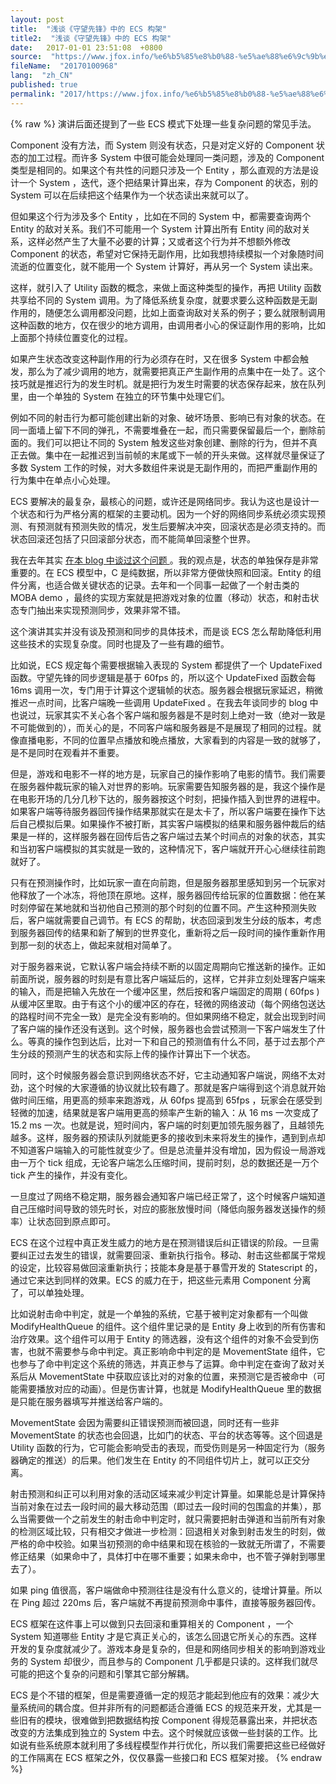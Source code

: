 ```yaml
---
layout: post
title:  "浅谈《守望先锋》中的 ECS 构架"
title2:  "浅谈《守望先锋》中的 ECS 构架"
date:   2017-01-01 23:51:08  +0800
source:  "https://www.jfox.info/%e6%b5%85%e8%b0%88-%e5%ae%88%e6%9c%9b%e5%85%88%e9%94%8b-%e4%b8%ad%e7%9a%84-ecs-%e6%9e%84%e6%9e%b6.html"
fileName:  "20170100968"
lang:  "zh_CN"
published: true
permalink: "2017/https://www.jfox.info/%e6%b5%85%e8%b0%88-%e5%ae%88%e6%9c%9b%e5%85%88%e9%94%8b-%e4%b8%ad%e7%9a%84-ecs-%e6%9e%84%e6%9e%b6.html"
---
```

{% raw %}
演讲后面还提到了一些 ECS 模式下处理一些复杂问题的常见手法。 

 Component 没有方法，而 System 则没有状态，只是对定义好的 Component 状态的加工过程。而许多 System 中很可能会处理同一类问题，涉及的 Component 类型是相同的。如果这个有共性的问题只涉及一个 Entity ，那么直观的方法是设计一个 System ，迭代，逐个把结果计算出来，存为 Component 的状态，别的 System 可以在后续把这个结果作为一个状态读出来就可以了。 

 但如果这个行为涉及多个 Entity ，比如在不同的 System 中，都需要查询两个 Entity 的敌对关系。我们不可能用一个 System 计算出所有 Entity 间的敌对关系，这样必然产生了大量不必要的计算；又或者这个行为并不想额外修改 Component 的状态，希望对它保持无副作用，比如我想持续模拟一个对象随时间流逝的位置变化，就不能用一个 System 计算好，再从另一个 System 读出来。 

 这样，就引入了 Utility 函数的概念，来做上面这种类型的操作，再把 Utility 函数共享给不同的 System 调用。为了降低系统复杂度，就要求要么这种函数是无副作用的，随便怎么调用都没问题，比如上面查询敌对关系的例子；要么就限制调用这种函数的地方，仅在很少的地方调用，由调用者小心的保证副作用的影响，比如上面那个持续位置变化的过程。 

 如果产生状态改变这种副作用的行为必须存在时，又在很多 System 中都会触发，那么为了减少调用的地方，就需要把真正产生副作用的点集中在一处了。这个技巧就是推迟行为的发生时机。就是把行为发生时需要的状态保存起来，放在队列里，由一个单独的 System 在独立的环节集中处理它们。 

 例如不同的射击行为都可能创建出新的对象、破坏场景、影响已有对象的状态。在同一面墙上留下不同的弹孔，不需要堆叠在一起，而只需要保留最后一个，删除前面的。我们可以把让不同的 System 触发这些对象创建、删除的行为，但并不真正去做。集中在一起推迟到当前帧的末尾或下一帧的开头来做。这样就尽量保证了多数 System 工作的时候，对大多数组件来说是无副作用的，而把严重副作用的行为集中在单点小心处理。 

 ECS 要解决的最复杂，最核心的问题，或许还是网络同步。我认为这也是设计一个状态和行为严格分离的框架的主要动机。因为一个好的网络同步系统必须实现预测、有预测就有预测失败的情况，发生后要解决冲突，回滚状态是必须支持的。而状态回滚还包括了只回滚部分状态，而不能简单回滚整个世界。 

 我在去年其实 [ 在本 blog 中谈过这个问题 ](https://www.jfox.info/go.php?url=http://ju.outofmemory.cn/entry/285075) 。我的观点是，状态的单独保存是非常重要的。在 ECS 模型中，C 是纯数据，所以非常方便做快照和回滚。Entity 的组件分离，也适合做关键状态的记录。去年和一个同事一起做了一个射击类的 MOBA demo ，最终的实现方案就是把游戏对象的位置（移动）状态，和射击状态专门抽出来实现预测同步，效果非常不错。 

 这个演讲其实并没有谈及预测和同步的具体技术，而是谈 ECS 怎么帮助降低利用这些技术的实现复杂度。同时也提及了一些有趣的细节。 

 比如说，ECS 规定每个需要根据输入表现的 System 都提供了一个 UpdateFixed 函数。守望先锋的同步逻辑是基于 60fps 的，所以这个 UpdateFixed 函数会每 16ms 调用一次，专门用于计算这个逻辑帧的状态。服务器会根据玩家延迟，稍微推迟一点时间，比客户端晚一些调用 UpdateFixed 。在我去年谈同步的 blog 中也说过，玩家其实不关心各个客户端和服务器是不是时刻上绝对一致（绝对一致是不可能做到的），而关心的是，不同客户端和服务器是不是展现了相同的过程。就像直播电影，不同的位置早点播放和晚点播放，大家看到的内容是一致的就够了，是不是同时在观看并不重要。 

 但是，游戏和电影不一样的地方是，玩家自己的操作影响了电影的情节。我们需要在服务器仲裁玩家的输入对世界的影响。玩家需要告知服务器的是，我这个操作是在电影开场的几分几秒下达的，服务器按这个时刻，把操作插入到世界的进程中。如果客户端等待服务器回传操作结果那就实在是太卡了，所以客户端要在操作下达后自己模拟后果。如果操作不被打断，其实客户端模拟的结果和服务器仲裁后的结果是一样的，这样服务器在回传后告之客户端过去某个时间点的对象的状态，其实和当初客户端模拟的其实就是一致的，这种情况下，客户端就开开心心继续往前跑就好了。 

 只有在预测操作时，比如玩家一直在向前跑，但是服务器那里感知到另一个玩家对他释放了一个冰冻，将他顶在原地。这样，服务器回传给玩家的位置数据：他在某时刻停留在某地就和当初他自己预测的那个时刻的位置不同。产生这种预测失败后，客户端就需要自己调节。有 ECS 的帮助，状态回滚到发生分歧的版本，考虑到服务器回传的结果和新了解到的世界变化，重新将之后一段时间的操作重新作用到那一刻的状态上，做起来就相对简单了。 

 对于服务器来说，它默认客户端会持续不断的以固定周期向它推送新的操作。正如前面所说，服务器的时刻是有意比客户端延后的，这样，它并非立刻处理客户端来的输入，而是把输入先放在一个缓冲区里，然后按和客户端固定的周期 ( 60fps ) 从缓冲区里取。由于有这个小的缓冲区的存在，轻微的网络波动（每个网络包送达的路程时间不完全一致）是完全没有影响的。但如果网络不稳定，就会出现到时间了客户端的操作还没有送到。这个时候，服务器也会尝试预测一下客户端发生了什么。等真的操作包到达后，比对一下和自己的预测值有什么不同，基于过去那个产生分歧的预测产生的状态和实际上传的操作计算出下一个状态。 

 同时，这个时候服务器会意识到网络状态不好，它主动通知客户端说，网络不太对劲，这个时候的大家遵循的协议就比较有趣了。那就是客户端得到这个消息就开始做时间压缩，用更高的频率来跑游戏，从 60fps 提高到 65fps ，玩家会在感受到轻微的加速，结果就是客户端用更高的频率产生新的输入：从 16 ms 一次变成了 15.2 ms 一次。也就是说，短时间内，客户端的时刻更加领先服务器了，且越领先越多。这样，服务器的预读队列就能更多的接收到未来将发生的操作，遇到到点却不知道客户端输入的可能性就变少了。但是总流量并没有增加，因为假设一局游戏由一万个 tick 组成，无论客户端怎么压缩时间，提前时刻，总的数据还是一万个 tick 产生的操作，并没有变化。 

 一旦度过了网络不稳定期，服务器会通知客户端已经正常了，这个时候客户端知道自己压缩时间导致的领先时长，对应的膨胀放慢时间（降低向服务器发送操作的频率）让状态回到原点即可。 

 ECS 在这个过程中真正发生威力的地方是在预测错误后纠正错误的阶段。一旦需要纠正过去发生的错误，就需要回滚、重新执行指令。移动、射击这些都属于常规的设定，比较容易做回滚重新执行；技能本身是基于暴雪开发的 Statescript 的，通过它来达到同样的效果。ECS 的威力在于，把这些元素用 Component 分离了，可以单独处理。 

 比如说射击命中判定，就是一个单独的系统，它基于被判定对象都有一个叫做 ModifyHealthQueue 的组件。这个组件里记录的是 Entity 身上收到的所有伤害和治疗效果。这个组件可以用于 Entity 的筛选器，没有这个组件的对象不会受到伤害，也就不需要参与命中判定。真正影响命中判定的是 MovementState 组件，它也参与了命中判定这个系统的筛选，并真正参与了运算。命中判定在查询了敌对关系后从 MovementState 中获取应该比对的对象的位置，来预测它是否被命中（可能需要播放对应的动画）。但是伤害计算，也就是 ModifyHealthQueue 里的数据是只能在服务器填写并推送给客户端的。 

 MovementState 会因为需要纠正错误预测而被回退，同时还有一些非 MovementState 的状态也会回退，比如门的状态、平台的状态等等。这个回退是 Utility 函数的行为，它可能会影响受击的表现，而受伤则是另一种固定行为（服务器确定的推送）的后果。他们发生在 Entity 的不同组件切片上，就可以正交分离。 

 射击预测和纠正可以利用对象的活动区域来减少判定计算量。如果能总是计算保持当前对象在过去一段时间的最大移动范围（即过去一段时间的包围盒的并集），那么当需要做一个之前发生的射击命中判定时，就只需要把射击弹道和当前所有对象的检测区域比较，只有相交才做进一步检测：回退相关对象到射击发生的时刻，做严格的命中校验。如果当初预测的命中结果和现在核验的一致就无所谓了，不需要修正结果（如果命中了，具体打中在哪不重要；如果未命中，也不管子弹射到哪里去了）。 

 如果 ping 值很高，客户端做命中预测往往是没有什么意义的，徒增计算量。所以在 Ping 超过 220ms 后，客户端就不再提前预测命中事件，直接等服务器回传。 

 ECS 框架在这件事上可以做到只去回滚和重算相关的 Component ，一个 System 知道哪些 Entity 才是它真正关心的，该怎么回退它所关心的东西。这样开发的复杂度就减少了。游戏本身是复杂的，但是和网络同步相关的影响到游戏业务的 System 却很少，而且参与的 Component 几乎都是只读的。这样我们就尽可能的把这个复杂的问题和引擎其它部分解耦。 

 ECS 是个不错的框架，但是需要遵循一定的规范才能起到他应有的效果：减少大量系统间的耦合度。但并非所有的问题都适合遵循 ECS 的规范来开发，尤其是一些旧有的模块，很难做到把数据结构按 Component 得规范暴露出来，并把状态改变的方法集成到独立的 System 中去。这个时候就应该做一些封装的工作。比如说有些系统原本就利用了多线程模型作并行优化，所以我们需要把这些已经做好的工作隔离在 ECS 框架之外，仅仅暴露一些接口和 ECS 框架对接。
{% endraw %}